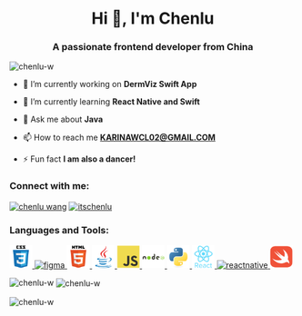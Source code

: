 <h1 align="center">Hi 👋, I'm Chenlu</h1>
<h3 align="center">A passionate frontend developer from China</h3>
<p align="left"> <img src="https://komarev.com/ghpvc/?username=chenlu-w&label=Profile%20views&color=0e75b6&style=flat" alt="chenlu-w" /> </p>

- 🔭 I’m currently working on **DermViz Swift App**

- 🌱 I’m currently learning **React Native and Swift**

- 💬 Ask me about **Java**

- 📫 How to reach me **KARINAWCL02@GMAIL.COM**

- ⚡ Fun fact **I am also a dancer!**

<h3 align="left">Connect with me:</h3>
<p align="left">
<a href="https://linkedin.com/in/chenlu wang" target="blank"><img align="center" src="https://raw.githubusercontent.com/rahuldkjain/github-profile-readme-generator/master/src/images/icons/Social/linked-in-alt.svg" alt="chenlu wang" height="30" width="40" /></a>
<a href="https://instagram.com/itschenlu" target="blank"><img align="center" src="https://raw.githubusercontent.com/rahuldkjain/github-profile-readme-generator/master/src/images/icons/Social/instagram.svg" alt="itschenlu" height="30" width="40" /></a>
</p>

<h3 align="left">Languages and Tools:</h3>
<p align="left"> <a href="https://www.w3schools.com/css/" target="_blank" rel="noreferrer"> <img src="https://raw.githubusercontent.com/devicons/devicon/master/icons/css3/css3-original-wordmark.svg" alt="css3" width="40" height="40"/> </a> <a href="https://www.figma.com/" target="_blank" rel="noreferrer"> <img src="https://www.vectorlogo.zone/logos/figma/figma-icon.svg" alt="figma" width="40" height="40"/> </a> <a href="https://www.w3.org/html/" target="_blank" rel="noreferrer"> <img src="https://raw.githubusercontent.com/devicons/devicon/master/icons/html5/html5-original-wordmark.svg" alt="html5" width="40" height="40"/> </a> <a href="https://www.java.com" target="_blank" rel="noreferrer"> <img src="https://raw.githubusercontent.com/devicons/devicon/master/icons/java/java-original.svg" alt="java" width="40" height="40"/> </a> <a href="https://developer.mozilla.org/en-US/docs/Web/JavaScript" target="_blank" rel="noreferrer"> <img src="https://raw.githubusercontent.com/devicons/devicon/master/icons/javascript/javascript-original.svg" alt="javascript" width="40" height="40"/> </a> <a href="https://nodejs.org" target="_blank" rel="noreferrer"> <img src="https://raw.githubusercontent.com/devicons/devicon/master/icons/nodejs/nodejs-original-wordmark.svg" alt="nodejs" width="40" height="40"/> </a> <a href="https://www.python.org" target="_blank" rel="noreferrer"> <img src="https://raw.githubusercontent.com/devicons/devicon/master/icons/python/python-original.svg" alt="python" width="40" height="40"/> </a> <a href="https://reactjs.org/" target="_blank" rel="noreferrer"> <img src="https://raw.githubusercontent.com/devicons/devicon/master/icons/react/react-original-wordmark.svg" alt="react" width="40" height="40"/> </a> <a href="https://reactnative.dev/" target="_blank" rel="noreferrer"> <img src="https://reactnative.dev/img/header_logo.svg" alt="reactnative" width="40" height="40"/> </a> <a href="https://developer.apple.com/swift/" target="_blank" rel="noreferrer"> <img src="https://raw.githubusercontent.com/devicons/devicon/master/icons/swift/swift-original.svg" alt="swift" width="40" height="40"/> </a> </p>

<p><img align="left" src="https://github-readme-stats.vercel.app/api/top-langs?username=chenlu-w&show_icons=true&locale=en&layout=compact" alt="chenlu-w" /></p>

<p>&nbsp;<img align="center" src="https://github-readme-stats.vercel.app/api?username=chenlu-w&show_icons=true&locale=en" alt="chenlu-w" /></p>

<p><img align="center" src="https://github-readme-streak-stats.herokuapp.com/?user=chenlu-w&" alt="chenlu-w" /></p>
